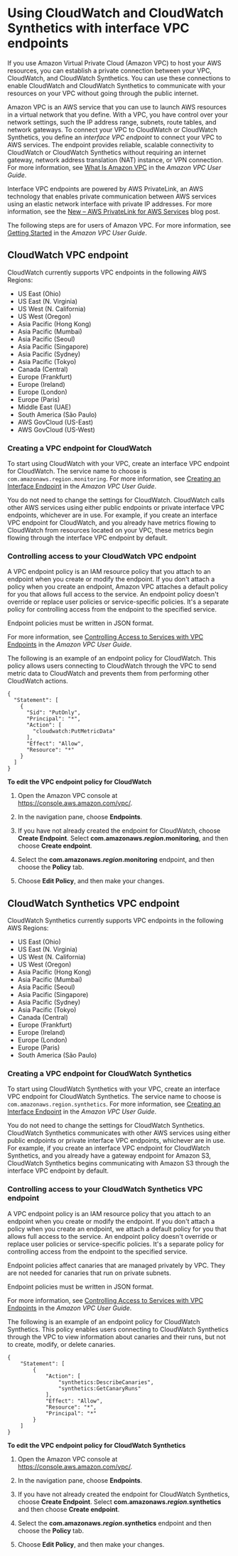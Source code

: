 # Using CloudWatch and CloudWatch Synthetics with interface VPC endpoints<a name="cloudwatch-and-interface-VPC"></a>

If you use Amazon Virtual Private Cloud \(Amazon VPC\) to host your AWS resources, you can establish a private connection between your VPC, CloudWatch, and CloudWatch Synthetics\. You can use these connections to enable CloudWatch and CloudWatch Synthetics to communicate with your resources on your VPC without going through the public internet\.

Amazon VPC is an AWS service that you can use to launch AWS resources in a virtual network that you define\. With a VPC, you have control over your network settings, such the IP address range, subnets, route tables, and network gateways\. To connect your VPC to CloudWatch or CloudWatch Synthetics, you define an *interface VPC endpoint* to connect your VPC to AWS services\. The endpoint provides reliable, scalable connectivity to CloudWatch or CloudWatch Synthetics without requiring an internet gateway, network address translation \(NAT\) instance, or VPN connection\. For more information, see [What Is Amazon VPC](https://docs.aws.amazon.com/vpc/latest/userguide/) in the *Amazon VPC User Guide*\.

Interface VPC endpoints are powered by AWS PrivateLink, an AWS technology that enables private communication between AWS services using an elastic network interface with private IP addresses\. For more information, see the [New – AWS PrivateLink for AWS Services](https://aws.amazon.com/blogs/aws/new-aws-privatelink-endpoints-kinesis-ec2-systems-manager-and-elb-apis-in-your-vpc/) blog post\.

The following steps are for users of Amazon VPC\. For more information, see [Getting Started](https://docs.aws.amazon.com/vpc/latest/userguide/GetStarted.html) in the *Amazon VPC User Guide*\.

## CloudWatch VPC endpoint<a name="cloudwatch-interface-VPC-availability"></a>

CloudWatch currently supports VPC endpoints in the following AWS Regions:
+ US East \(Ohio\)
+ US East \(N\. Virginia\)
+ US West \(N\. California\)
+ US West \(Oregon\)
+ Asia Pacific \(Hong Kong\)
+ Asia Pacific \(Mumbai\)
+ Asia Pacific \(Seoul\)
+ Asia Pacific \(Singapore\)
+ Asia Pacific \(Sydney\)
+ Asia Pacific \(Tokyo\)
+ Canada \(Central\)
+ Europe \(Frankfurt\)
+ Europe \(Ireland\)
+ Europe \(London\)
+ Europe \(Paris\)
+ Middle East \(UAE\)
+ South America \(São Paulo\)
+ AWS GovCloud \(US\-East\)
+ AWS GovCloud \(US\-West\)

### Creating a VPC endpoint for CloudWatch<a name="create-VPC-endpoint-for-CloudWatch"></a>

To start using CloudWatch with your VPC, create an interface VPC endpoint for CloudWatch\. The service name to choose is `com.amazonaws.region.monitoring`\. For more information, see [Creating an Interface Endpoint](https://docs.aws.amazon.com/vpc/latest/userguide/vpce-interface.html#create-interface-endpoint.html) in the *Amazon VPC User Guide*\.

You do not need to change the settings for CloudWatch\. CloudWatch calls other AWS services using either public endpoints or private interface VPC endpoints, whichever are in use\. For example, if you create an interface VPC endpoint for CloudWatch, and you already have metrics flowing to CloudWatch from resources located on your VPC, these metrics begin flowing through the interface VPC endpoint by default\.

### Controlling access to your CloudWatch VPC endpoint<a name="CloudWatch-VPC-endpoint-policy"></a>

A VPC endpoint policy is an IAM resource policy that you attach to an endpoint when you create or modify the endpoint\. If you don't attach a policy when you create an endpoint, Amazon VPC attaches a default policy for you that allows full access to the service\. An endpoint policy doesn't override or replace user policies or service\-specific policies\. It's a separate policy for controlling access from the endpoint to the specified service\. 

Endpoint policies must be written in JSON format\. 

For more information, see [Controlling Access to Services with VPC Endpoints](https://docs.aws.amazon.com/vpc/latest/userguide/vpc-endpoints-access.html) in the *Amazon VPC User Guide*\.

The following is an example of an endpoint policy for CloudWatch\. This policy allows users connecting to CloudWatch through the VPC to send metric data to CloudWatch and prevents them from performing other CloudWatch actions\.

```
{
  "Statement": [
    {
      "Sid": "PutOnly",
      "Principal": "*",
      "Action": [
        "cloudwatch:PutMetricData"
      ],
      "Effect": "Allow",
      "Resource": "*"
    }
  ]
}
```

**To edit the VPC endpoint policy for CloudWatch**

1. Open the Amazon VPC console at [https://console\.aws\.amazon\.com/vpc/](https://console.aws.amazon.com/vpc/)\.

1. In the navigation pane, choose **Endpoints**\.

1. If you have not already created the endpoint for CloudWatch, choose **Create Endpoint**\. Select **com\.amazonaws\.*region*\.monitoring**, and then choose **Create endpoint**\.

1. Select the **com\.amazonaws\.*region*\.monitoring** endpoint, and then choose the **Policy** tab\.

1. Choose **Edit Policy**, and then make your changes\.

## CloudWatch Synthetics VPC endpoint<a name="cloudwatch-synthetics-interface-VPC"></a>

CloudWatch Synthetics currently supports VPC endpoints in the following AWS Regions:
+ US East \(Ohio\)
+ US East \(N\. Virginia\)
+ US West \(N\. California\)
+ US West \(Oregon\)
+ Asia Pacific \(Hong Kong\)
+ Asia Pacific \(Mumbai\)
+ Asia Pacific \(Seoul\)
+ Asia Pacific \(Singapore\)
+ Asia Pacific \(Sydney\)
+ Asia Pacific \(Tokyo\)
+ Canada \(Central\)
+ Europe \(Frankfurt\)
+ Europe \(Ireland\)
+ Europe \(London\)
+ Europe \(Paris\)
+ South America \(São Paulo\)

### Creating a VPC endpoint for CloudWatch Synthetics<a name="create-VPC-endpoint-for-CloudWatch-Synthetics"></a>

To start using CloudWatch Synthetics with your VPC, create an interface VPC endpoint for CloudWatch Synthetics\. The service name to choose is `com.amazonaws.region.synthetics`\. For more information, see [Creating an Interface Endpoint](https://docs.aws.amazon.com/vpc/latest/userguide/vpce-interface.html#create-interface-endpoint.html) in the *Amazon VPC User Guide*\.

You do not need to change the settings for CloudWatch Synthetics\. CloudWatch Synthetics communicates with other AWS services using either public endpoints or private interface VPC endpoints, whichever are in use\. For example, if you create an interface VPC endpoint for CloudWatch Synthetics, and you already have a gateway endpoint for Amazon S3, CloudWatch Synthetics begins communicating with Amazon S3 through the interface VPC endpoint by default\.

### Controlling access to your CloudWatch Synthetics VPC endpoint<a name="CloudWatch-Synthetics-VPC-endpoint-policy"></a>

A VPC endpoint policy is an IAM resource policy that you attach to an endpoint when you create or modify the endpoint\. If you don't attach a policy when you create an endpoint, we attach a default policy for you that allows full access to the service\. An endpoint policy doesn't override or replace user policies or service\-specific policies\. It's a separate policy for controlling access from the endpoint to the specified service\. 

Endpoint policies affect canaries that are managed privately by VPC\. They are not needed for canaries that run on private subnets\.

Endpoint policies must be written in JSON format\. 

For more information, see [Controlling Access to Services with VPC Endpoints](https://docs.aws.amazon.com/vpc/latest/userguide/vpc-endpoints-access.html) in the *Amazon VPC User Guide*\.

The following is an example of an endpoint policy for CloudWatch Synthetics\. This policy enables users connecting to CloudWatch Synthetics through the VPC to view information about canaries and their runs, but not to create, modify, or delete canaries\.

```
{
    "Statement": [
        {
            "Action": [
                "synthetics:DescribeCanaries",
                "synthetics:GetCanaryRuns"
            ],
            "Effect": "Allow",
            "Resource": "*",
            "Principal": "*"
        }
    ]
}
```

**To edit the VPC endpoint policy for CloudWatch Synthetics**

1. Open the Amazon VPC console at [https://console\.aws\.amazon\.com/vpc/](https://console.aws.amazon.com/vpc/)\.

1. In the navigation pane, choose **Endpoints**\.

1. If you have not already created the endpoint for CloudWatch Synthetics, choose **Create Endpoint**\. Select **com\.amazonaws\.*region*\.synthetics** and then choose **Create endpoint**\.

1. Select the **com\.amazonaws\.*region*\.synthetics** endpoint and then choose the **Policy** tab\.

1. Choose **Edit Policy**, and then make your changes\.